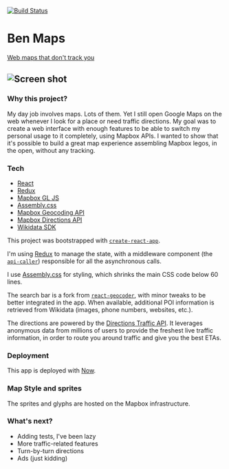 [![Build Status](https://travis-ci.org/benjamintd/ben-maps.svg?branch=master)](https://travis-ci.org/benjamintd/ben-maps)

# Ben Maps

[Web maps that don't track you](https://maps.benjamintd.com)

## ![Screen shot](https://repository-images.githubusercontent.com/84752763/d3f2bc00-62d4-11e9-9c1a-d95bc8156386)

### Why this project?

My day job involves maps. Lots of them. Yet I still open Google Maps on the web whenever I look for a place or need traffic directions. My goal was to create a web interface with enough features to be able to switch my personal usage to it completely, using Mapbox APIs. I wanted to show that it's possible to build a great map experience assembling Mapbox legos, in the open, without any tracking.

### Tech

- [React](https://facebook.github.io/react/)
- [Redux](http://redux.js.org/)
- [Mapbox GL JS](https://www.mapbox.com/mapbox-gl-js/api/)
- [Assembly.css](https://www.mapbox.com/assembly/)
- [Mapbox Geocoding API](https://www.mapbox.com/api-documentation/#geocoding)
- [Mapbox Directions API](https://www.mapbox.com/api-documentation/#directions)
- [Wikidata SDK](https://github.com/maxlath/wikidata-sdk)

This project was bootstrapped with [`create-react-app`](https://github.com/facebookincubator/create-react-app).

I'm using [Redux](http://redux.js.org/) to manage the state, with a middleware component (the [`api-caller`](https://github.com/benjamintd/mapbox-maps/tree/master/src/api-caller)) responsible for all the asynchronous calls.

I use [Assembly.css](https://www.mapbox.com/assembly/) for styling, which shrinks the main CSS code below 60 lines.

The search bar is a fork from [`react-geocoder`](https://github.com/mapbox/react-geocoder), with minor tweaks to be better integrated in the app. When available, additional POI information is retrieved from Wikidata (images, phone numbers, websites, etc.).

The directions are powered by the [Directions Traffic API](https://www.mapbox.com/api-documentation/#directions). It leverages anonymous data from millions of users to provide the freshest live traffic information, in order to route you around traffic and give you the best ETAs.

### Deployment

This app is deployed with [Now](https://zeit.co/now).

### Map Style and sprites

The sprites and glyphs are hosted on the Mapbox infrastructure.

### What's next?

- Adding tests, I've been lazy
- More traffic-related features
- Turn-by-turn directions
- Ads (just kidding)
